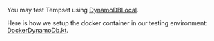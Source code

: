 You may test Tempset using [DynamoDBLocal](https://docs.aws.amazon.com/amazondynamodb/latest/developerguide/DynamoDBLocal.html).

Here is how we setup the docker container in our testing environment: [DockerDynamoDb.kt](https://github.com/cashapp/misk/blob/master/misk-aws-dynamodb-testing/src/main/kotlin/misk/aws/dynamodb/testing/DockerDynamoDb.kt).